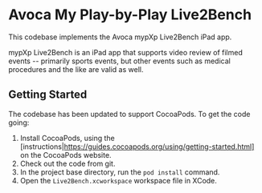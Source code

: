 # Avoca My Play-by-Play Live2Bench

This codebase implements the Avoca mypXp Live2Bench iPad app. 

mypXp Live2Bench is an iPad app that supports video review of filmed events -- primarily
sports events, but other events such as medical procedures and the like are valid as well.

## Getting Started

The codebase has been updated to support CocoaPods. To get the code going:

1. Install CocoaPods, using the [instructions|https://guides.cocoapods.org/using/getting-started.html] on the CocoaPods website.
2. Check out the code from git.
3. In the project base directory, run the `pod install` command.
4. Open the `Live2Bench.xcworkspace` workspace file in XCode.

